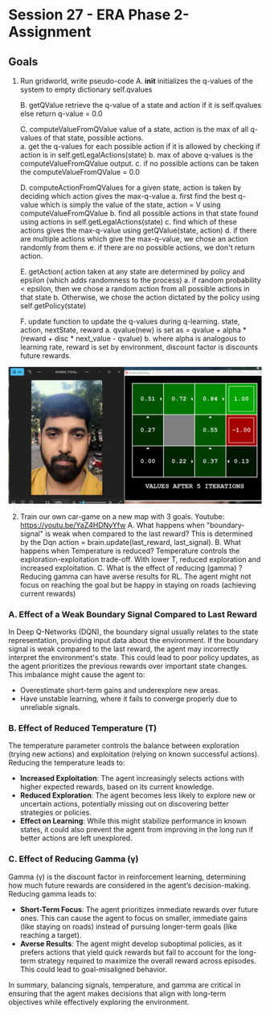# Session 27 - ERA Phase 2- Assignment 

## Goals 
1. Run gridworld, write pseudo-code
    A. __init__
    initializes the q-values of the system to empty dictionary self.qvalues 
    
    B. getQValue
    retrieve the q-value of a state and action if it is self.qvalues else return q-value = 0.0
    
    C. computeValueFromQValue
    value of a state, action is the max of all q-values of that state, possible actions.  
        a. get the q-values for each possible action if it is allowed by checking if action is in self.getLegalActions(state)
        b. max of above q-values is the computeValueFromQValue output. 
        c. if no possible actions can be taken the computeValueFromQValue = 0.0
    
    D. computeActionFromQValues
    for a given state, action is taken by deciding which action gives the max-q-value
        a. first find the best q-value which is simply the value of the state, action = V using computeValueFromQValue
        b. find all possible actions in that state found using actions in self.getLegalActions(state)
        c. find which of these actions gives the max-q-value using getQValue(state, action)
        d. if there are multiple actions which give the max-q-value, we chose an action randomly from them
        e. if there are no possible actions, we don't return action. 
    
    E. getAction(
    action taken at any state are determined by policy and epsilon (which adds randomness to the process)
        a. if random probability <  epsilon, then we chose a random action from all possible actions in that state
        b. Otherwise, we chose the action dictated by the policy using self.getPolicy(state)
    
    F. update
    function to update the q-values during q-learning. state, action, nextState, reward
        a. qvalue(new) is set as = qvalue + alpha * (reward + disc * next_value - qvalue)
        b. where alpha is analogous to learning rate, reward is set by environment,  discount factor is discounts future rewards. 

![GridWorldrun](./Gridworld/images/gridworld_screenshot.png)



2. Train our own car-game on a new map with 3 goals. Youtube: https://youtu.be/YaZ4HDNyYfw
    A. What happens when "boundary-signal" is weak when compared to the last reward? 
        This is determined by the Dqn action = brain.update(last_reward, last_signal).
    B. What happens when Temperature is reduced? 
        Temperature controls the exploration-exploitation trade-off. With lower T, reduced exploration and increased exploitation. 
    C. What is the effect of reducing (gamma) ?
        Reducing gamma can have averse results for RL. The agent might not focus on reaching the goal but be happy in staying on roads (achieving current rewards)


### A. **Effect of a Weak Boundary Signal Compared to Last Reward**  
In Deep Q-Networks (DQN), the boundary signal usually relates to the state representation, providing input data about the environment. If the boundary signal is weak compared to the last reward, the agent may incorrectly interpret the environment's state. This could lead to poor policy updates, as the agent prioritizes the previous rewards over important state changes. This imbalance might cause the agent to:
- Overestimate short-term gains and underexplore new areas.
- Have unstable learning, where it fails to converge properly due to unreliable signals.

### B. **Effect of Reduced Temperature (T)**  
The temperature parameter controls the balance between exploration (trying new actions) and exploitation (relying on known successful actions). Reducing the temperature leads to:
- **Increased Exploitation**: The agent increasingly selects actions with higher expected rewards, based on its current knowledge.
- **Reduced Exploration**: The agent becomes less likely to explore new or uncertain actions, potentially missing out on discovering better strategies or policies.
- **Effect on Learning**: While this might stabilize performance in known states, it could also prevent the agent from improving in the long run if better actions are left unexplored.

### C. **Effect of Reducing Gamma (γ)**  
Gamma (γ) is the discount factor in reinforcement learning, determining how much future rewards are considered in the agent’s decision-making. Reducing gamma leads to:
- **Short-Term Focus**: The agent prioritizes immediate rewards over future ones. This can cause the agent to focus on smaller, immediate gains (like staying on roads) instead of pursuing longer-term goals (like reaching a target).
- **Averse Results**: The agent might develop suboptimal policies, as it prefers actions that yield quick rewards but fail to account for the long-term strategy required to maximize the overall reward across episodes. This could lead to goal-misaligned behavior.

In summary, balancing signals, temperature, and gamma are critical in ensuring that the agent makes decisions that align with long-term objectives while effectively exploring the environment.
